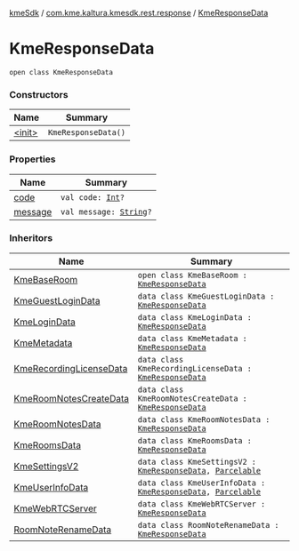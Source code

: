 [kmeSdk](../../index.md) / [com.kme.kaltura.kmesdk.rest.response](../index.md) / [KmeResponseData](./index.md)

# KmeResponseData

`open class KmeResponseData`

### Constructors

| Name | Summary |
|---|---|
| [&lt;init&gt;](-init-.md) | `KmeResponseData()` |

### Properties

| Name | Summary |
|---|---|
| [code](code.md) | `val code: `[`Int`](https://kotlinlang.org/api/latest/jvm/stdlib/kotlin/-int/index.html)`?` |
| [message](message.md) | `val message: `[`String`](https://kotlinlang.org/api/latest/jvm/stdlib/kotlin/-string/index.html)`?` |

### Inheritors

| Name | Summary |
|---|---|
| [KmeBaseRoom](../../com.kme.kaltura.kmesdk.rest.response.room/-kme-base-room/index.md) | `open class KmeBaseRoom : `[`KmeResponseData`](./index.md) |
| [KmeGuestLoginData](../../com.kme.kaltura.kmesdk.rest.response.signin/-kme-guest-login-response/-kme-guest-login-data/index.md) | `data class KmeGuestLoginData : `[`KmeResponseData`](./index.md) |
| [KmeLoginData](../../com.kme.kaltura.kmesdk.rest.response.signin/-kme-login-response/-kme-login-data/index.md) | `data class KmeLoginData : `[`KmeResponseData`](./index.md) |
| [KmeMetadata](../../com.kme.kaltura.kmesdk.rest.response.metadata/-kme-metadata/index.md) | `data class KmeMetadata : `[`KmeResponseData`](./index.md) |
| [KmeRecordingLicenseData](../../com.kme.kaltura.kmesdk.rest.response.room/-kme-recording-license-data/index.md) | `data class KmeRecordingLicenseData : `[`KmeResponseData`](./index.md) |
| [KmeRoomNotesCreateData](../../com.kme.kaltura.kmesdk.rest.response.room.notes/-kme-room-notes-create-data/index.md) | `data class KmeRoomNotesCreateData : `[`KmeResponseData`](./index.md) |
| [KmeRoomNotesData](../../com.kme.kaltura.kmesdk.rest.response.room.notes/-kme-get-room-notes-response/-kme-room-notes-data/index.md) | `data class KmeRoomNotesData : `[`KmeResponseData`](./index.md) |
| [KmeRoomsData](../../com.kme.kaltura.kmesdk.rest.response.room/-kme-get-rooms-response/-kme-rooms-data/index.md) | `data class KmeRoomsData : `[`KmeResponseData`](./index.md) |
| [KmeSettingsV2](../../com.kme.kaltura.kmesdk.rest.response.room.settings/-kme-settings-v2/index.md) | `data class KmeSettingsV2 : `[`KmeResponseData`](./index.md)`, `[`Parcelable`](https://developer.android.com/reference/android/os/Parcelable.html) |
| [KmeUserInfoData](../../com.kme.kaltura.kmesdk.rest.response.user/-kme-user-info-data/index.md) | `data class KmeUserInfoData : `[`KmeResponseData`](./index.md)`, `[`Parcelable`](https://developer.android.com/reference/android/os/Parcelable.html) |
| [KmeWebRTCServer](../../com.kme.kaltura.kmesdk.rest.response.room/-kme-web-r-t-c-server/index.md) | `data class KmeWebRTCServer : `[`KmeResponseData`](./index.md) |
| [RoomNoteRenameData](../../com.kme.kaltura.kmesdk.rest.response.room.notes/-room-note-rename-data/index.md) | `data class RoomNoteRenameData : `[`KmeResponseData`](./index.md) |
